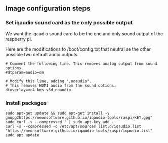 ## Image configuration steps

### Set iqaudio sound card as the only possible output

We want the iqaudio sound card to be the one and only sound output of the raspberry pi.

Here are the modifications to /boot/config.txt that neutralise the other possible two default audio outputs.

```
# Comment the following line. This removes analog output from sound options.
#dtparam=audio=on

# Modify this line, adding ",noaudio".
# This removes HDMI audio from the sound options.
dtoverlay=vc4-kms-v3d,noaudio
```

### Install packages

```
sudo apt-get update && sudo apt-get install -y gnupg2https://neonsoftware.github.io/iqaudio-tools/raspi/KEY.gpg"
sudo curl -s --compressed " | sudo apt-key add -
curl -s --compressed -o /etc/apt/sources.list.d/iqaudio.list "https://neonsoftware.github.io/iqaudio-tools/raspi/iqaudio.list"
sudo apt update
```
